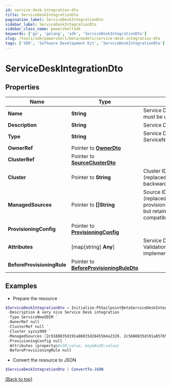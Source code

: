 ```yaml
---
id: service-desk-integration-dto
title: ServiceDeskIntegrationDto
pagination_label: ServiceDeskIntegrationDto
sidebar_label: ServiceDeskIntegrationDto
sidebar_class_name: powershellsdk
keywords: ['go', 'golang', 'sdk', 'ServiceDeskIntegrationDto'] 
slug: /tools/sdk/powershell/beta/models/service-desk-integration-dto
tags: ['SDK', 'Software Development Kit', 'ServiceDeskIntegrationDto']
---
```



# ServiceDeskIntegrationDto

## Properties

Name | Type | Description | Notes
------------ | ------------- | ------------- | -------------
**Name** |  **String** | Service Desk integration&#39;s name. The name must be unique. | 
**Description** |  **String** | Service Desk integration&#39;s description. | 
**Type** |  **String** | Service Desk integration types:  - ServiceNowSDIM - ServiceNow  | [default to "ServiceNowSDIM"]
**OwnerRef** |  Pointer to [**OwnerDto**](owner-dto) |  | [optional] 
**ClusterRef** |  Pointer to [**SourceClusterDto**](source-cluster-dto) |  | [optional] 
**Cluster** |  Pointer to **String** | Cluster ID for the Service Desk integration (replaced by clusterRef, retained for backward compatibility). | [optional] 
**ManagedSources** |  Pointer to **[]String** | Source IDs for the Service Desk integration (replaced by provisioningConfig.managedSResourceRefs, but retained here for backward compatibility). | [optional] 
**ProvisioningConfig** |  Pointer to [**ProvisioningConfig**](provisioning-config) |  | [optional] 
**Attributes** |  [map[string] **Any**] | Service Desk integration&#39;s attributes. Validation constraints enforced by the implementation. | 
**BeforeProvisioningRule** |  Pointer to [**BeforeProvisioningRuleDto**](before-provisioning-rule-dto) |  | [optional] 

## Examples

- Prepare the resource
```powershell
$ServiceDeskIntegrationDto = Initialize-PSSailpointBetaServiceDeskIntegrationDto  -Name Service Desk Integration Name `
 -Description A very nice Service Desk integration `
 -Type ServiceNowSDIM `
 -OwnerRef null `
 -ClusterRef null `
 -Cluster xyzzy999 `
 -ManagedSources [2c9180835d191a86015d28455b4a2329, 2c5680835d191a85765d28455b4a9823] `
 -ProvisioningConfig null `
 -Attributes {property&#x3D;value, key&#x3D;value} `
 -BeforeProvisioningRule null
```

- Convert the resource to JSON
```powershell
$ServiceDeskIntegrationDto | ConvertTo-JSON
```


[[Back to top]](#) 

